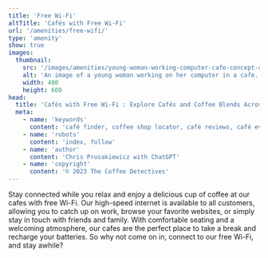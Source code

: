 ```yaml
---
title: 'Free Wi-Fi'
altTitle: 'Cafés with Free Wi-Fi'
url: '/amenities/free-wifi/'
type: 'amenity'
show: true
images:
  thumbnail:
    src: '/images/amenities/young-woman-working-computer-cafe-concept-anywhere-work-40512548.jpeg'
    alt: 'An image of a young woman working on her computer in a cafe.'
    width: 400
    height: 600
head:
  title: 'Cafés with Free Wi-Fi : Explore Cafés and Coffee Blends Across Tyne & Wear'
  meta:
    - name: 'keywords'
      content: 'café finder, coffee shop locator, café reviews, café events, café news, speciality coffee, café blog, coffee culture'
    - name: 'robots'
      content: 'index, follow'
    - name: 'author'
      content: 'Chris Prusakiewicz with ChatGPT'
    - name: 'copyright'
      content: '© 2023 The Coffee Detectives'
---
```


<p>Stay connected while you relax and enjoy a delicious cup of coffee at our cafes with free Wi-Fi. Our high-speed internet is available to all customers, allowing you to catch up on work, browse your favorite websites, or simply stay in touch with friends and family. With comfortable seating and a welcoming atmosphere, our cafes are the perfect place to take a break and recharge your batteries. So why not come on in, connect to our free Wi-Fi, and stay awhile?</p>